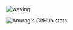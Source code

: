 ![waving](https://capsule-render.vercel.app/api?type=waving&height=200&text=Hwaniniil%27s%20GitHub&fontAlign=40&fontAlignY=40&color=gradient)

![Anurag's GitHub stats](https://github-readme-stats.vercel.app/api?username=Hwaniniil)
